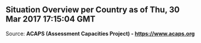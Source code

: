 ## Situation Overview per Country as of Thu, 30 Mar 2017 17:15:04 GMT

Source: **ACAPS (Assessment Capacities Project) - https://www.acaps.org**